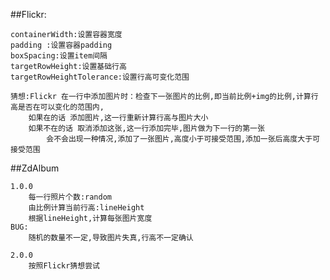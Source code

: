 ##Flickr:
	
	containerWidth:设置容器宽度
	padding :设置容器padding
	boxSpacing:设置item间隔
	targetRowHeight:设置基础行高
	targetRowHeightTolerance:设置行高可变化范围

	猜想:Flickr 在一行中添加图片时：检查下一张图片的比例,即当前比例+img的比例,计算行高是否在可以变化的范围内,
		如果在的话 添加图片,这一行重新计算行高与图片大小
		如果不在的话 取消添加这张,这一行添加完毕,图片做为下一行的第一张
			会不会出现一种情况,添加了一张图片,高度小于可接受范围,添加一张后高度大于可接受范围

##ZdAlbum
	
	1.0.0
		每一行照片个数:random
		由比例计算当前行高:lineHeight
		根据lineHeight,计算每张图片宽度
	BUG:
		随机的数量不一定,导致图片失真,行高不一定确认

	2.0.0
		按照Flickr猜想尝试
